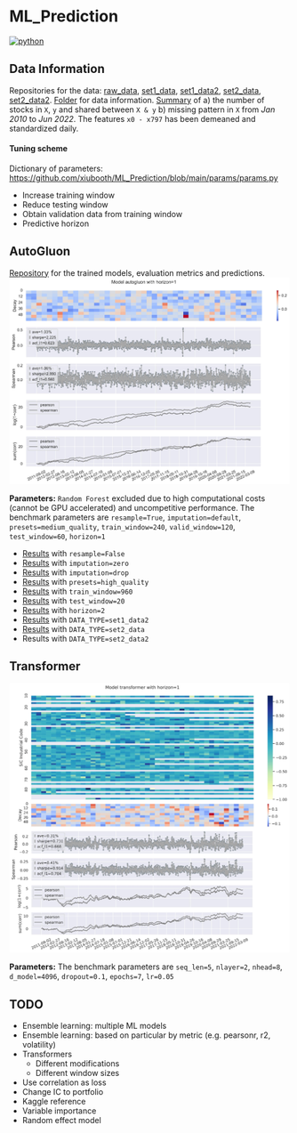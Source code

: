 # ML_Prediction
<p>
    <a href="https://www.python.org/">
    <img src="https://img.shields.io/badge/python-v3-brightgreen.svg" alt="python"></a> &nbsp;
</p>


## Data Information
Repositories for the data: <a href="https://drive.google.com/drive/folders/1mnn6lLWGSudLeWrNvC8aSzwGEvCxG3V1?usp=sharing">raw_data</a>, <a href="https://drive.google.com/drive/folders/15_uPaEnbewDlTv-vlYVxQicbdF9cwyrR?usp=sharing">set1_data</a>, <a href="https://drive.google.com/drive/folders/17-T_YKH8DINJAQ4L5S3pk9CVjQWZCYzT?usp=sharing">set1_data2</a>, <a href="https://drive.google.com/drive/folders/13BR955HTHuEzNB8v1Irf8Yu-mTJo9IHi?usp=sharing">set2_data</a>, <a href="https://drive.google.com/drive/folders/1ST6G7gWZe0eqS2mlugXH99OD1lQo6baY?usp=sharing">set2_data2</a>. <a href="https://drive.google.com/drive/folders/17KIh6DNflulVJ2Ivar5TkVY7UJ44nlQJ?usp=sharing">Folder</a> for data information. <a href="__resources__/exploration.pdf" target="_blank">Summary</a> of a) the number of stocks in `X`, `y` and shared between `X & y` b) missing pattern in `X` from *Jan 2010* to *Jun 2022*. The features `x0 - x797` has been demeaned and standardized daily.

#### Tuning scheme
Dictionary of parameters: https://github.com/xiubooth/ML_Prediction/blob/main/params/params.py
- Increase training window
- Reduce testing window
- Obtain validation data from training window
- Predictive horizon


## AutoGluon
<a href="https://drive.google.com/drive/folders/174vaHteTtcNFIO9xRVcpFESngPQXJPBE?usp=sharing" target="_blank">Repository</a> for the trained models, evaluation metrics and predictions. 
![alt text](./__resources__/autogluon/baseline.jpg?raw=true "Title")

**Parameters:** `Random Forest` excluded due to high computational costs (cannot be GPU accelerated) and uncompetitive performance. The benchmark parameters are `resample=True`, `imputation=default`, `presets=medium_quality`, `train_window=240`, `valid_window=120`, `test_window=60`, `horizon=1`
- <a href="./__resources__/autogluon/resample=False.pdf" target="_blank">Results</a> with `resample=False`
- <a href="./__resources__/autogluon/imputation=zero.pdf" target="_blank">Results</a> with `imputation=zero`
- <a href="./__resources__/autogluon/imputation=drop.pdf" target="_blank">Results</a> with `imputation=drop`
- <a href="./__resources__/autogluon/presets=high_quality.pdf" target="_blank">Results</a> with `presets=high_quality`
- <a href="./__resources__/autogluon/train_window=960.pdf" target="_blank">Results</a> with `train_window=960`
- <a href="./__resources__/autogluon/test_window=20.pdf" target="_blank">Results</a> with `test_window=20`
- <a href="./__resources__/autogluon/horizon=2.pdf" target="_blank">Results</a> with `horizon=2`
- <a href="./__resources__/autogluon/DATA_TYPE=set1_data2.pdf" target="_blank">Results</a> with `DATA_TYPE=set1_data2`
- <a href="./__resources__/autogluon/DATA_TYPE=set2_data.pdf" target="_blank">Results</a> with `DATA_TYPE=set2_data`
- Results with `DATA_TYPE=set2_data2`


## Transformer
![alt text](./__resources__/transformer/baseline.jpg?raw=true "Title")

**Parameters:** The benchmark parameters are `seq_len=5`, `nlayer=2`, `nhead=8`, `d_model=4096`, `dropout=0.1`, `epochs=7`, `lr=0.05`
 

## TODO
- Ensemble learning: multiple ML models
- Ensemble learning: based on particular by metric (e.g. pearsonr, r2, volatility)
- Transformers 
  - Different modifications
  - Different window sizes
- Use correlation as loss
- Change IC to portfolio
- Kaggle reference
- Variable importance
- Random effect model

